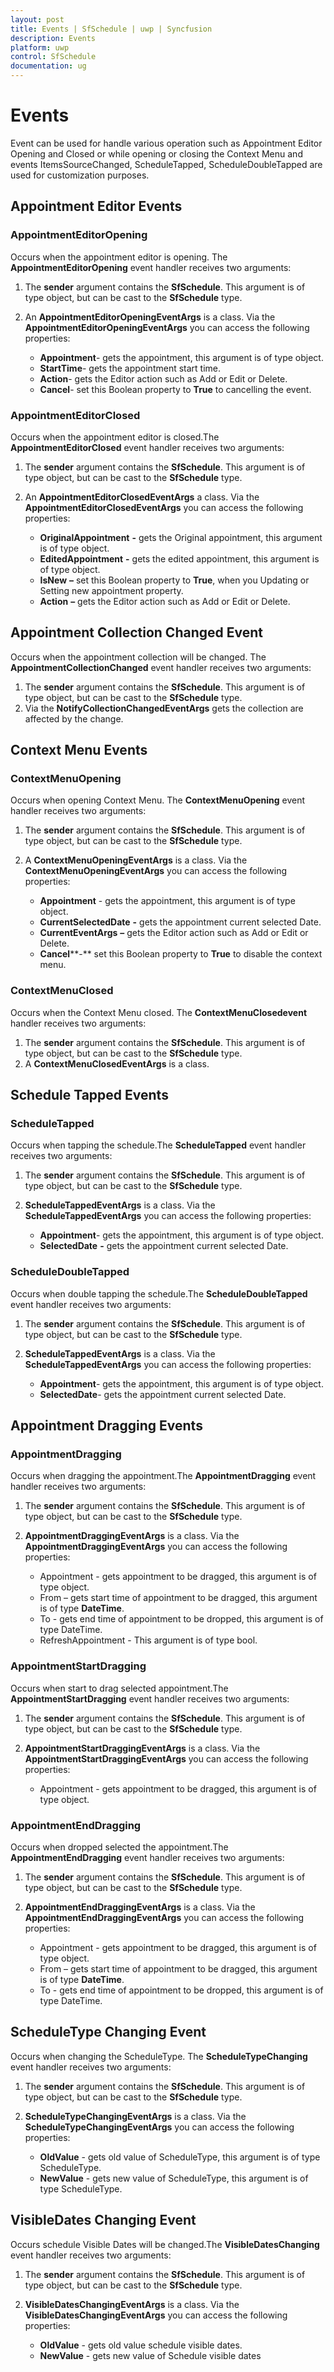 ```yaml
---
layout: post
title: Events | SfSchedule | uwp | Syncfusion
description: Events
platform: uwp
control: SfSchedule
documentation: ug
---
```


# Events

Event can be used for handle various operation such as Appointment Editor Opening and Closed or while opening or closing the Context Menu and events ItemsSourceChanged, ScheduleTapped, ScheduleDoubleTapped are used for customization purposes.

## Appointment Editor Events

### AppointmentEditorOpening

Occurs when the appointment editor is opening. The **AppointmentEditorOpening** event handler receives two arguments:

1. The **sender** argument contains the **SfSchedule**. This argument is of type object, but can be cast to the **SfSchedule** type.
2. An **AppointmentEditorOpeningEventArgs** is a class. Via the **AppointmentEditorOpeningEventArgs** you can access the following properties:

   * **Appointment**- gets the appointment, this argument is of type object.
   * **StartTime**- gets the appointment start time.
   * **Action**- gets the Editor action such as Add or Edit or Delete.
   * **Cancel**- set this Boolean property to **True** to cancelling the event.
 
### AppointmentEditorClosed

Occurs when the appointment editor is closed.The **AppointmentEditorClosed** event handler receives two arguments:

1. The **sender** argument contains the **SfSchedule**. This argument is of type object, but can be cast to the **SfSchedule** type.
2. An **AppointmentEditorClosedEventArgs** a class. Via the **AppointmentEditorClosedEventArgs** you can access the following properties:

   * **OriginalAppointment** **-** gets the Original appointment, this argument is of type object.
   * **EditedAppointment** **-** gets the edited appointment, this argument is of type object.
   * **IsNew** **–** set this Boolean property to **True**, when you Updating or Setting new appointment property.
    * **Action** **–** gets the Editor action such as Add or Edit or Delete.

## Appointment Collection Changed Event

Occurs when the appointment collection will be changed. The **AppointmentCollectionChanged** event handler receives two arguments:

1. The **sender** argument contains the **SfSchedule**. This argument is of type object, but can be cast to the **SfSchedule** type.
2. Via the **NotifyCollectionChangedEventArgs** gets the collection are affected by the change.

## Context Menu Events

### ContextMenuOpening

Occurs when opening Context Menu. The **ContextMenuOpening** event handler receives two arguments:

1. The **sender** argument contains the **SfSchedule**. This argument is of type object, but can be cast to the **SfSchedule** type.
2. A **ContextMenuOpeningEventArgs** is a class. Via the **ContextMenuOpeningEventArgs** you can access the following properties:

    * **Appointment** - gets the appointment, this argument is of type object.
    * **CurrentSelectedDate** **-** gets the appointment current selected Date.
    * **CurrentEventArgs** **–** gets the Editor action such as Add or Edit or Delete.
    * **Cancel****-** set this Boolean property to **True** to disable the context menu.

### ContextMenuClosed

Occurs when the Context Menu closed. The **ContextMenuClosedevent** handler receives two arguments:

1. The **sender** argument contains the **SfSchedule**. This argument is of type object, but can be cast to the **SfSchedule** type.
2. A **ContextMenuClosedEventArgs** is a class. 

## Schedule Tapped Events

### ScheduleTapped

Occurs when tapping the schedule.The **ScheduleTapped** event handler receives two arguments:

1. The **sender** argument contains the **SfSchedule**. This argument is of type object, but can be cast to the **SfSchedule** type.
2. **ScheduleTappedEventArgs** is a class. Via the **ScheduleTappedEventArgs** you can access the following properties:

    * **Appointment**- gets the appointment, this argument is of type object.
    * **SelectedDate** **-** gets the appointment current selected Date.

### ScheduleDoubleTapped

Occurs when double tapping the schedule.The **ScheduleDoubleTapped** event handler receives two arguments:

1. The **sender** argument contains the **SfSchedule**. This argument is of type object, but can be cast to the **SfSchedule** type.
2. **ScheduleTappedEventArgs** is a class. Via the **ScheduleTappedEventArgs** you can access the following properties:

    * **Appointment**- gets the appointment, this argument is of type object.
    * **SelectedDate**- gets the appointment current selected Date.
    
## Appointment Dragging Events

### AppointmentDragging

Occurs when dragging the appointment.The **AppointmentDragging** event handler receives two arguments:

1. The **sender** argument contains the **SfSchedule**. This argument is of type object, but can be cast to the **SfSchedule** type.
2. **AppointmentDraggingEventArgs** is a class. Via the **AppointmentDraggingEventArgs** you can access the following properties:

    * Appointment - gets appointment to be dragged, this argument is of type object.
    * From – gets start time of appointment to be dragged, this argument is of type **DateTime**.
    * To - gets end time of appointment to be dropped, this argument is of type DateTime.
    * RefreshAppointment - This argument is of type bool.

### AppointmentStartDragging

Occurs when start to drag selected appointment.The **AppointmentStartDragging** event handler receives two arguments:

 1. The **sender** argument contains the **SfSchedule**. This argument is of type object, but can be cast to the **SfSchedule** type.
 2. **AppointmentStartDraggingEventArgs** is a class. Via the **AppointmentStartDraggingEventArgs** you can access the following properties:
 
    * Appointment - gets appointment to be dragged, this argument is of type object.

### AppointmentEndDragging

Occurs when dropped selected the appointment.The **AppointmentEndDragging** event handler receives two arguments:

1. The **sender** argument contains the **SfSchedule**. This argument is of type object, but can be cast to the **SfSchedule** type.
2. **AppointmentEndDraggingEventArgs** is a class. Via the **AppointmentEndDraggingEventArgs** you can access the following properties:

    * Appointment - gets appointment to be dragged, this argument is of type object.
    * From – gets start time of appointment to be dragged, this argument is of type **DateTime**.
    * To - gets end time of appointment to be dropped, this argument is of type DateTime.

## ScheduleType Changing Event

Occurs when changing the ScheduleType. The **ScheduleTypeChanging** event handler receives two arguments:

1. The **sender** argument contains the **SfSchedule**. This argument is of type object, but can be cast to the **SfSchedule** type.
2. **ScheduleTypeChangingEventArgs** is a class. Via the **ScheduleTypeChangingEventArgs** you can access the following properties:

    * **OldValue** - gets old value of ScheduleType, this argument is of type ScheduleType.
    * **NewValue** - gets new value of ScheduleType, this argument is of type ScheduleType.
    
## VisibleDates Changing Event

Occurs schedule Visible Dates will be changed.The **VisibleDatesChanging** event handler receives two arguments:

1. The **sender** argument contains the **SfSchedule**. This argument is of type object, but can be cast to the **SfSchedule** type.
2. **VisibleDatesChangingEventArgs** is a class. Via the **VisibleDatesChangingEventArgs** you can access the following properties:

    * **OldValue** - gets old value schedule visible dates.
    * **NewValue** - gets new value of Schedule visible dates
